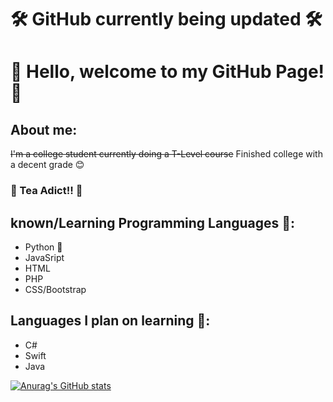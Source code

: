 # 🛠️ GitHub currently being updated 🛠️
# 👋 Hello, welcome to my GitHub Page! 👋

## About me:
~~I'm a college student currently doing a T-Level course~~
Finished college with a decent grade 😊
### 🍵 Tea Adict!! 🍵

## known/Learning Programming Languages 🧠:
- Python 🐍
- JavaSript 
- HTML
- PHP
- CSS/Bootstrap

## Languages I plan on learning 📖:
- C#
- Swift
- Java

[![Anurag's GitHub stats](https://github-readme-stats.vercel.app/api?username=DominikVla)](https://github.com/anuraghazra/github-readme-stats)
